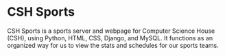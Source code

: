 CSH Sports
=========

CSH Sports is a sports server and webpage for Computer Science House (CSH), 
using Python, HTML, CSS, Django, and MySQL. It functions as an organized way 
for us to view the stats and schedules for our sports teams.
